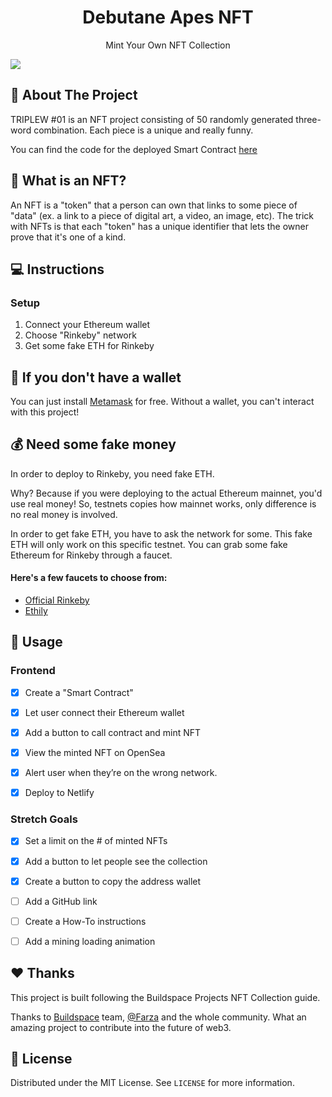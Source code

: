 <h1 align="center">Debutane Apes NFT</h1>
<p align="center">Mint Your Own NFT Collection</p>

<kbd>
  <img src="https://user-images.githubusercontent.com/70671308/148122748-36e58a0f-9d00-4ced-9d91-aea64149a49b.gif">
</kbd>


## 🔖 About The Project
TRIPLEW #01 is an NFT project consisting of 50 randomly generated three-word combination. Each piece is a unique and really funny.<br>

You can find the code for the deployed Smart Contract <a href="https://github.com/nedmarafawi/TripleW-NFT-Smart-Contract">here</a>

## 🦄 What is an NFT?
An NFT is a "token" that a person can own that links to some piece of "data" (ex. a link to a piece of digital art, a video, an image, etc). The trick with NFTs is that each "token" has a unique identifier that lets the owner prove that it's one of a kind.

## 💻 Instructions
### Setup
1. Connect your Ethereum wallet
2. Choose "Rinkeby" network
3. Get some fake ETH for Rinkeby

## 💼 If you don't have a wallet
You can just install <a href="https://metamask.io/" target="_blank">Metamask</a> for free. Without a wallet, you can't interact with this project!

## 💰 Need some fake money
In order to deploy to Rinkeby, you need fake ETH.<br>

Why? Because if you were deploying to the actual Ethereum mainnet, you'd use real money! So, testnets copies how mainnet works, only difference is no real money is involved.<br>

In order to get fake ETH, you have to ask the network for some. This fake ETH will only work on this specific testnet. You can grab some fake Ethereum for Rinkeby through a faucet.<br>

#### Here's a few faucets to choose from:
* <a href="https://faucet.rinkeby.io/">Official Rinkeby</a>
* <a href="https://ethily.io/rinkeby-faucet/">Ethily</a>

## 📲 Usage

### Frontend
- [x] Create a "Smart Contract"
- [x] Let user connect their Ethereum wallet
- [x] Add a button to call contract and mint NFT
- [x] View the minted NFT on OpenSea
- [x] Alert user when they’re on the wrong network.
- [x] Deploy to Netlify


### Stretch Goals
- [x] Set a limit on the # of minted NFTs
- [x] Add a button to let people see the collection
- [x] Create a button to copy the address wallet
- [ ] Add a GitHub link
- [ ] Create a How-To instructions
- [ ] Add a mining loading animation


## ❤️ Thanks
This project is built following the Buildspace Projects NFT Collection guide.<br>

Thanks to <a href="https://buildspace.so/">Buildspace</a> team, <a href="https://twitter.com/FarzaTV">@Farza</a> and the whole community. What an amazing project to contribute into the future of web3.

## 📄 License
Distributed under the MIT License. See ``LICENSE`` for more information.
